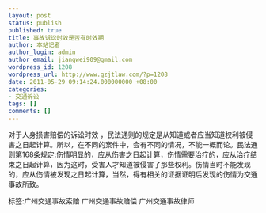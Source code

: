 ```yaml
---
layout: post
status: publish
published: true
title: 事故诉讼时效是否有时效期
author: 本站记者
author_login: admin
author_email: jiangwei909@gmail.com
wordpress_id: 1208
wordpress_url: http://www.gzjtlaw.com/?p=1208
date: 2011-05-29 09:14:24.000000000 +08:00
categories:
- 交通诉讼
tags: []
comments: []
---
```

对于人身损害赔偿的诉讼时效 ，民法通则的规定是从知道或者应当知道权利被侵害之日起计算。所以，在不同的案件中，会有不同的情况，不能一概而论。民法通则第168条规定:伤情明显的，应从伤害之日起计算，伤情需要治疗的，应从治疗结束之日起计算，因为这时，受害人才知道被侵害了那些权利。伤情当时不能发现的，应从伤情被发现之日起计算，当然，得有相关的证据证明后发现的伤情为交通事故所致。 标签:广州交通事故索赔 广州交通事故赔偿 广州交通事故律师
